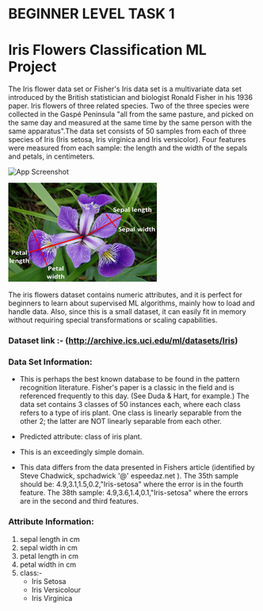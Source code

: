 
# BEGINNER LEVEL TASK 1

# Iris Flowers Classification ML Project 

The Iris flower data set or Fisher's Iris data set is a multivariate data set introduced by the British statistician and biologist Ronald Fisher in his 1936 paper. Iris flowers of three related species. Two of the three species were collected in the Gaspé Peninsula "all from the same pasture, and picked on the same day and measured at the same time by the same person with the same apparatus".The data set consists of 50 samples from each of three species of Iris (Iris setosa, Iris virginica and Iris versicolor). Four features were measured from each sample: the length and the width of the sepals and petals, in centimeters.

![App Screenshot](https://miro.medium.com/max/1400/0*Uw37vrrKzeEWahdB)

<img src = "iris/d.png" style = "width:300px;height:200px"/>

The iris flowers dataset contains numeric attributes, and it is perfect for beginners to learn about supervised ML algorithms, mainly how to load and handle data. Also, since this is a small dataset, it can easily fit in memory without requiring special transformations or scaling capabilities.

### Dataset link :- (http://archive.ics.uci.edu/ml/datasets/Iris)

### Data Set Information:

* This is perhaps the best known database to be found in the pattern recognition literature. Fisher's paper is a classic in the field and is referenced frequently to this day. (See Duda & Hart, for example.) The data set contains 3 classes of 50 instances each, where each class refers to a type of iris plant. One class is linearly separable from the other 2; the latter are NOT linearly separable from each other.

* Predicted attribute: class of iris plant.

* This is an exceedingly simple domain.

* This data differs from the data presented in Fishers article (identified by Steve Chadwick, spchadwick '@' espeedaz.net ). The 35th sample should be: 4.9,3.1,1.5,0.2,"Iris-setosa" where the error is in the fourth feature. The 38th sample: 4.9,3.6,1.4,0.1,"Iris-setosa" where the errors are in the second and third features.


### Attribute Information:

1. sepal length in cm
2. sepal width in cm
3. petal length in cm
4. petal width in cm
5. class:-
    - Iris Setosa
    - Iris Versicolour
    - Iris Virginica 
